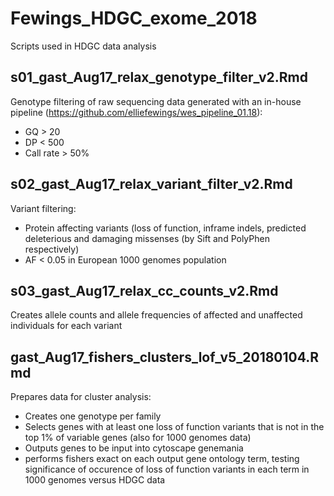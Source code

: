 # Fewings_HDGC_exome_2018
Scripts used in HDGC data analysis

## s01_gast_Aug17_relax_genotype_filter_v2.Rmd
Genotype filtering of raw sequencing data generated with an in-house pipeline (https://github.com/elliefewings/wes_pipeline_01.18):
- GQ > 20
- DP < 500
- Call rate > 50%

## s02_gast_Aug17_relax_variant_filter_v2.Rmd
Variant filtering:
- Protein affecting variants (loss of function, inframe indels, predicted deleterious and damaging missenses (by Sift and PolyPhen respectively)
- AF < 0.05 in European 1000 genomes population

## s03_gast_Aug17_relax_cc_counts_v2.Rmd
Creates allele counts and allele frequencies of affected and unaffected individuals for each variant

## gast_Aug17_fishers_clusters_lof_v5_20180104.Rmd
Prepares data for cluster analysis:
- Creates one genotype per family
- Selects genes with at least one loss of function variants that is not in the top 1% of variable genes (also for 1000 genomes data)
- Outputs genes to be input into cytoscape genemania
- performs fishers exact on each output gene ontology term, testing significance of occurence of loss of function variants in each term in 1000 genomes versus HDGC data
